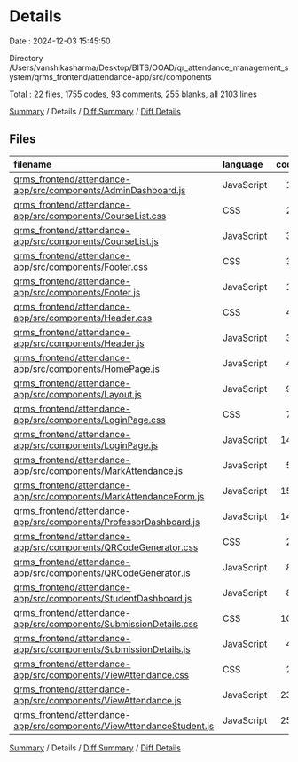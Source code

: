 # Details

Date : 2024-12-03 15:45:50

Directory /Users/vanshikasharma/Desktop/BITS/OOAD/qr_attendance_management_system/qrms_frontend/attendance-app/src/components

Total : 22 files,  1755 codes, 93 comments, 255 blanks, all 2103 lines

[Summary](results.md) / Details / [Diff Summary](diff.md) / [Diff Details](diff-details.md)

## Files
| filename | language | code | comment | blank | total |
| :--- | :--- | ---: | ---: | ---: | ---: |
| [qrms_frontend/attendance-app/src/components/AdminDashboard.js](/qrms_frontend/attendance-app/src/components/AdminDashboard.js) | JavaScript | 13 | 0 | 6 | 19 |
| [qrms_frontend/attendance-app/src/components/CourseList.css](/qrms_frontend/attendance-app/src/components/CourseList.css) | CSS | 24 | 0 | 5 | 29 |
| [qrms_frontend/attendance-app/src/components/CourseList.js](/qrms_frontend/attendance-app/src/components/CourseList.js) | JavaScript | 34 | 1 | 5 | 40 |
| [qrms_frontend/attendance-app/src/components/Footer.css](/qrms_frontend/attendance-app/src/components/Footer.css) | CSS | 30 | 1 | 7 | 38 |
| [qrms_frontend/attendance-app/src/components/Footer.js](/qrms_frontend/attendance-app/src/components/Footer.js) | JavaScript | 16 | 1 | 4 | 21 |
| [qrms_frontend/attendance-app/src/components/Header.css](/qrms_frontend/attendance-app/src/components/Header.css) | CSS | 46 | 1 | 10 | 57 |
| [qrms_frontend/attendance-app/src/components/Header.js](/qrms_frontend/attendance-app/src/components/Header.js) | JavaScript | 36 | 1 | 6 | 43 |
| [qrms_frontend/attendance-app/src/components/HomePage.js](/qrms_frontend/attendance-app/src/components/HomePage.js) | JavaScript | 40 | 11 | 9 | 60 |
| [qrms_frontend/attendance-app/src/components/Layout.js](/qrms_frontend/attendance-app/src/components/Layout.js) | JavaScript | 93 | 8 | 8 | 109 |
| [qrms_frontend/attendance-app/src/components/LoginPage.css](/qrms_frontend/attendance-app/src/components/LoginPage.css) | CSS | 70 | 3 | 13 | 86 |
| [qrms_frontend/attendance-app/src/components/LoginPage.js](/qrms_frontend/attendance-app/src/components/LoginPage.js) | JavaScript | 141 | 7 | 17 | 165 |
| [qrms_frontend/attendance-app/src/components/MarkAttendance.js](/qrms_frontend/attendance-app/src/components/MarkAttendance.js) | JavaScript | 52 | 6 | 10 | 68 |
| [qrms_frontend/attendance-app/src/components/MarkAttendanceForm.js](/qrms_frontend/attendance-app/src/components/MarkAttendanceForm.js) | JavaScript | 159 | 0 | 18 | 177 |
| [qrms_frontend/attendance-app/src/components/ProfessorDashboard.js](/qrms_frontend/attendance-app/src/components/ProfessorDashboard.js) | JavaScript | 146 | 0 | 11 | 157 |
| [qrms_frontend/attendance-app/src/components/QRCodeGenerator.css](/qrms_frontend/attendance-app/src/components/QRCodeGenerator.css) | CSS | 26 | 0 | 4 | 30 |
| [qrms_frontend/attendance-app/src/components/QRCodeGenerator.js](/qrms_frontend/attendance-app/src/components/QRCodeGenerator.js) | JavaScript | 81 | 6 | 10 | 97 |
| [qrms_frontend/attendance-app/src/components/StudentDashboard.js](/qrms_frontend/attendance-app/src/components/StudentDashboard.js) | JavaScript | 81 | 0 | 9 | 90 |
| [qrms_frontend/attendance-app/src/components/SubmissionDetails.css](/qrms_frontend/attendance-app/src/components/SubmissionDetails.css) | CSS | 103 | 4 | 24 | 131 |
| [qrms_frontend/attendance-app/src/components/SubmissionDetails.js](/qrms_frontend/attendance-app/src/components/SubmissionDetails.js) | JavaScript | 46 | 5 | 14 | 65 |
| [qrms_frontend/attendance-app/src/components/ViewAttendance.css](/qrms_frontend/attendance-app/src/components/ViewAttendance.css) | CSS | 29 | 2 | 7 | 38 |
| [qrms_frontend/attendance-app/src/components/ViewAttendance.js](/qrms_frontend/attendance-app/src/components/ViewAttendance.js) | JavaScript | 238 | 17 | 27 | 282 |
| [qrms_frontend/attendance-app/src/components/ViewAttendanceStudent.js](/qrms_frontend/attendance-app/src/components/ViewAttendanceStudent.js) | JavaScript | 251 | 19 | 31 | 301 |

[Summary](results.md) / Details / [Diff Summary](diff.md) / [Diff Details](diff-details.md)